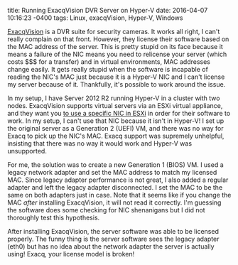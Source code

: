 title: Running ExacqVision DVR Server on Hyper-V
date: 2016-04-07 10:16:23 -0400
tags: Linux, exacqVision, Hyper-V, Windows

[ExacqVision](https://exacq.com/) is a DVR suite for security cameras. It works all right, I can't really complain on that front. However, they license their software based on the MAC address of the server. This is pretty stupid on its face because it means a failure of the NIC means you need to relicense your server (which costs $$$ for a transfer) and in virtual environments, MAC addresses change easily. It gets really stupid when the software is incapable of reading the NIC's MAC just because it is a Hyper-V NIC and I can't license my server because of it. Thankfully, it's possible to work around the issue.

<!-- more -->

In my setup, I have Server 2012 R2 running Hyper-V in a cluster with two nodes. ExacqVision supports virtual servers via an ESXi virtual appliance, and they want you [to use a specific NIC in ESXi](https://exacq.com/kb/#loadAnswer~872dd883-65ad-6832-84e8-56040ecf6bdc~2390b846-d254-0d15-3020-49b7deab2088) in order for their software to work. In my setup, I can't use that NIC because it isn't in Hyper-V! I set up the original server as a Generation 2 (UEFI) VM, and there was no way for Exacq to pick up the NIC's MAC. Exacq support was supremely unhelpful, insisting that there was no way it would work and Hyper-V was unsupported.

For me, the solution was to create a new Generation 1 (BIOS) VM. I used a legacy network adapter and set the MAC address to match my licensed MAC. Since legacy adapter performance is not great, I also added a regular adapter and left the legacy adapter disconnected. I set the MAC to be the same on both adapters just in case. Note that it seems like if you change the MAC *after* installing ExacqVision, it will not read it correctly. I'm guessing the software does some checking for NIC shenanigans but I did not thoroughly test this hypothesis.

After installing ExacqVision, the server software was able to be licensed properly. The funny thing is the server software sees the legacy adapter (eth0) but has no idea about the network adapter the server is actually using! Exacq, your license model is broken!
